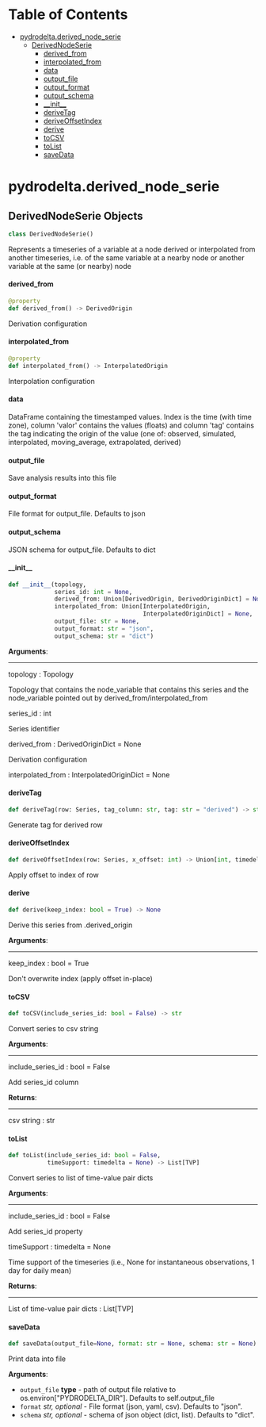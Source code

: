 # Table of Contents

* [pydrodelta.derived\_node\_serie](#pydrodelta.derived_node_serie)
  * [DerivedNodeSerie](#pydrodelta.derived_node_serie.DerivedNodeSerie)
    * [derived\_from](#pydrodelta.derived_node_serie.DerivedNodeSerie.derived_from)
    * [interpolated\_from](#pydrodelta.derived_node_serie.DerivedNodeSerie.interpolated_from)
    * [data](#pydrodelta.derived_node_serie.DerivedNodeSerie.data)
    * [output\_file](#pydrodelta.derived_node_serie.DerivedNodeSerie.output_file)
    * [output\_format](#pydrodelta.derived_node_serie.DerivedNodeSerie.output_format)
    * [output\_schema](#pydrodelta.derived_node_serie.DerivedNodeSerie.output_schema)
    * [\_\_init\_\_](#pydrodelta.derived_node_serie.DerivedNodeSerie.__init__)
    * [deriveTag](#pydrodelta.derived_node_serie.DerivedNodeSerie.deriveTag)
    * [deriveOffsetIndex](#pydrodelta.derived_node_serie.DerivedNodeSerie.deriveOffsetIndex)
    * [derive](#pydrodelta.derived_node_serie.DerivedNodeSerie.derive)
    * [toCSV](#pydrodelta.derived_node_serie.DerivedNodeSerie.toCSV)
    * [toList](#pydrodelta.derived_node_serie.DerivedNodeSerie.toList)
    * [saveData](#pydrodelta.derived_node_serie.DerivedNodeSerie.saveData)

<a id="pydrodelta.derived_node_serie"></a>

# pydrodelta.derived\_node\_serie

<a id="pydrodelta.derived_node_serie.DerivedNodeSerie"></a>

## DerivedNodeSerie Objects

```python
class DerivedNodeSerie()
```

Represents a timeseries of a variable at a node derived or interpolated from another timeseries, i.e. of the same variable at a nearby node or another variable at the same (or nearby) node

<a id="pydrodelta.derived_node_serie.DerivedNodeSerie.derived_from"></a>

#### derived\_from

```python
@property
def derived_from() -> DerivedOrigin
```

Derivation configuration

<a id="pydrodelta.derived_node_serie.DerivedNodeSerie.interpolated_from"></a>

#### interpolated\_from

```python
@property
def interpolated_from() -> InterpolatedOrigin
```

Interpolation configuration

<a id="pydrodelta.derived_node_serie.DerivedNodeSerie.data"></a>

#### data

DataFrame containing the timestamped values. Index is the time (with time zone), column 'valor' contains the values (floats) and column 'tag' contains the tag indicating the origin of the value (one of: observed, simulated, interpolated, moving_average, extrapolated, derived)

<a id="pydrodelta.derived_node_serie.DerivedNodeSerie.output_file"></a>

#### output\_file

Save analysis results into this file

<a id="pydrodelta.derived_node_serie.DerivedNodeSerie.output_format"></a>

#### output\_format

File format for output_file. Defaults to json

<a id="pydrodelta.derived_node_serie.DerivedNodeSerie.output_schema"></a>

#### output\_schema

JSON schema for output_file. Defaults to dict

<a id="pydrodelta.derived_node_serie.DerivedNodeSerie.__init__"></a>

#### \_\_init\_\_

```python
def __init__(topology,
             series_id: int = None,
             derived_from: Union[DerivedOrigin, DerivedOriginDict] = None,
             interpolated_from: Union[InterpolatedOrigin,
                                      InterpolatedOriginDict] = None,
             output_file: str = None,
             output_format: str = "json",
             output_schema: str = "dict")
```

**Arguments**:

  -----------
  topology : Topology
  
  Topology that contains the node_variable that contains this series and the node_variable pointed out by derived_from/interpolated_from
  
  series_id : int
  
  Series identifier
  
  derived_from : DerivedOriginDict = None
  
  Derivation configuration
  
  interpolated_from : InterpolatedOriginDict = None

<a id="pydrodelta.derived_node_serie.DerivedNodeSerie.deriveTag"></a>

#### deriveTag

```python
def deriveTag(row: Series, tag_column: str, tag: str = "derived") -> str
```

Generate tag for derived row

<a id="pydrodelta.derived_node_serie.DerivedNodeSerie.deriveOffsetIndex"></a>

#### deriveOffsetIndex

```python
def deriveOffsetIndex(row: Series, x_offset: int) -> Union[int, timedelta]
```

Apply offset to index of row

<a id="pydrodelta.derived_node_serie.DerivedNodeSerie.derive"></a>

#### derive

```python
def derive(keep_index: bool = True) -> None
```

Derive this series from .derived_origin

**Arguments**:

  -----------
  keep_index : bool = True
  
  Don't overwrite index (apply offset in-place)

<a id="pydrodelta.derived_node_serie.DerivedNodeSerie.toCSV"></a>

#### toCSV

```python
def toCSV(include_series_id: bool = False) -> str
```

Convert series to csv string

**Arguments**:

  -----------
  include_series_id : bool = False
  
  Add series_id column
  

**Returns**:

  --------
  csv string : str

<a id="pydrodelta.derived_node_serie.DerivedNodeSerie.toList"></a>

#### toList

```python
def toList(include_series_id: bool = False,
           timeSupport: timedelta = None) -> List[TVP]
```

Convert series to list of time-value pair dicts

**Arguments**:

  -----------
  include_series_id : bool = False
  
  Add series_id property
  
  timeSupport : timedelta = None
  
  Time support of the timeseries (i.e., None for instantaneous observations, 1 day for daily mean)
  

**Returns**:

  --------
  List of time-value pair dicts : List[TVP]

<a id="pydrodelta.derived_node_serie.DerivedNodeSerie.saveData"></a>

#### saveData

```python
def saveData(output_file=None, format: str = None, schema: str = None) -> None
```

Print data into file

**Arguments**:

- `output_file` __type__ - path of output file relative to os.environ["PYDRODELTA_DIR"]. Defaults to self.output_file
- `format` _str, optional_ - File format (json, yaml, csv). Defaults to "json".
- `schema` _str, optional_ - schema of json object (dict, list). Defaults to "dict".

